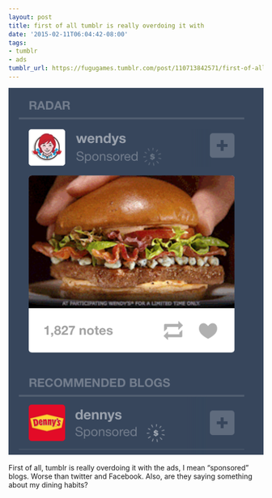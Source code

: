 ```yaml
---
layout: post
title: first of all tumblr is really overdoing it with
date: '2015-02-11T06:04:42-08:00'
tags:
- tumblr
- ads
tumblr_url: https://fugugames.tumblr.com/post/110713842571/first-of-all-tumblr-is-really-overdoing-it-with
---
```

 ![](/tumblr_files/tumblr_njltfu3mKp1tgne1po1_540.png)  

First of all, tumblr is really overdoing it with the ads, I mean “sponsored” blogs. Worse than twitter and Facebook. Also, are they saying something about my dining habits?

